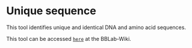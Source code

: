 # Unique sequence

This tool identifies unique and identical DNA and amino acid sequences.

This tool can be accessed [`here`] at the BBLab-Wiki.

[`here`]: https://bblab-hivresearchtools.ca/django/tools/unique_sequence/
